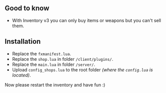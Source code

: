 ## Good to know
* With Inventory v3 you can only buy items or weapons but you can't sell them.

## Installation
* Replace the `fxmanifest.lua`.
* Replace the `shop.lua` in folder `/client/plugins/`.
* Replace the `main.lua` in folder `/server/`.
* Upload `config_shops.lua` to the root folder *(where the `config.lua` is located)*.

Now please restart the inventory and have fun :)